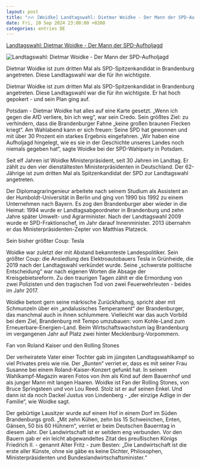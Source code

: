 ```yaml
---
layout: post
title: "🔥🔥 [Woidke] Landtagswahl: Dietmar Woidke - Der Mann der SPD-Aufholjagd"
date: Fri, 20 Sep 2024 23:00:00 +0200
categories: entries DE
---
```

[Landtagswahl: Dietmar Woidke - Der Mann der SPD-Aufholjagd](https://www.volksstimme.de/deutschland-und-welt/deutschland/dietmar-woidke-der-mann-der-spd-aufholjagd-3920788)

![Landtagswahl: Dietmar Woidke - Der Mann der SPD-Aufholjagd](https://bmg-images.forward-publishing.io/2024/09/22/b821e979-7288-4442-b2e6-ac02616082e6.jpeg?rect=0%2C107%2C2048%2C1152&w=1024)

Dietmar Woidke ist zum dritten Mal als SPD-Spitzenkandidat in Brandenburg angetreten. Diese Landtagswahl war die für ihn wichtigste.

Dietmar Woidke ist zum dritten Mal als SPD-Spitzenkandidat in Brandenburg angetreten. Diese Landtagswahl war die für ihn wichtigste. Er hat hoch gepokert - und sein Plan ging auf.

Potsdam - Dietmar Woidke hat alles auf eine Karte gesetzt. „Wenn ich gegen die AfD verliere, bin ich weg“, war sein Credo. Sein größtes Ziel: zu verhindern, dass die Brandenburger Fahne „keine großen braunen Flecken kriegt“. Am Wahlabend kann er sich freuen: Seine SPD hat gewonnen und mit über 30 Prozent ein starkes Ergebnis eingefahren. „Wir haben eine Aufholjagd hingelegt, wie es sie in der Geschichte unseres Landes noch niemals gegeben hat“, sagte Woidke bei der SPD-Wahlparty in Potsdam.

Seit elf Jahren ist Woidke Ministerpräsident, seit 30 Jahren im Landtag. Er zählt zu den vier dienstältesten Ministerpräsidenten in Deutschland. Der 62-Jährige ist zum dritten Mal als Spitzenkandidat der SPD zur Landtagswahl angetreten.

Der Diplomagraringenieur arbeitete nach seinem Studium als Assistent an der Humboldt-Universität in Berlin und ging von 1990 bis 1992 zu einem Unternehmen nach Bayern. Es zog den Brandenburger aber wieder in die Heimat: 1994 wurde er Landtagsabgeordneter in Brandenburg und zehn Jahre später Umwelt- und Agrarminister. Nach der Landtagswahl 2009 wurde er SPD-Fraktionschef, im Jahr darauf Innenminister. 2013 übernahm er das Ministerpräsidenten-Zepter von Matthias Platzeck.

Sein bisher größter Coup: Tesla

Woidke war zuletzt der mit Abstand bekannteste Landespolitiker. Sein größter Coup: die Ansiedlung des Elektroautobauers Tesla in Grünheide, die 2019 nach der Landtagswahl verkündet wurde. Seine „schwerste politische Entscheidung“ war nach eigenen Worten die Absage der Kreisgebietsreform. Zu den traurigen Tagen zählt er die Ermordung von zwei Polizisten und den tragischen Tod von zwei Feuerwehrleuten - beides im Jahr 2017.

Woidke betont gern seine märkische Zurückhaltung, spricht aber mit Schmunzeln über ein „andalusisches Temperament“ der Brandenburger, das manchmal auch in ihnen schlummere. Vielleicht war das auch Vorbild bei dem Ziel, Brandenburg mit Tempo umzubauen: vom Kohle-Land zum Erneuerbare-Energien-Land. Beim Wirtschaftswachstum lag Brandenburg im vergangenen Jahr auf Platz zwei hinter Mecklenburg-Vorpommern.

Fan von Roland Kaiser und den Rolling Stones

Der verheiratete Vater einer Tochter gab im jüngsten Landtagswahlkampf so viel Privates preis wie nie. Der „Bunten“ verriet er, dass es mit seiner Frau Susanne bei einem Roland-Kaiser-Konzert gefunkt hat. In seinem Wahlkampf-Magazin waren Fotos von ihm als Kind auf dem Bauernhof und als junger Mann mit langen Haaren. Woidke ist Fan der Rolling Stones, von Bruce Springsteen und von Lou Reed. Stolz ist er auf seinen Enkel. Und dann ist da noch Dackel Justus von Lindenberg - „der einzige Adlige in der Familie“, wie Woidke sagt.

Der gebürtige Lausitzer wurde auf einem Hof in einem Dorf im Süden Brandenburgs groß. „Mit zehn Kühen, zehn bis 15 Schweinchen, Enten, Gänsen, 50 bis 60 Hühnern“, verriet er beim Deutschen Bauerntag in diesem Jahr. Der Landwirtschaft ist er seitdem eng verbunden. Vor den Bauern gab er ein leicht abgewandeltes Zitat des preußischen Königs Friedrich II. - genannt Alter Fritz - zum Besten: „Die Landwirtschaft ist die erste aller Künste, ohne sie gäbe es keine Dichter, Philosophen, Ministerpräsidenten und Bundeslandwirtschaftsminister.“

